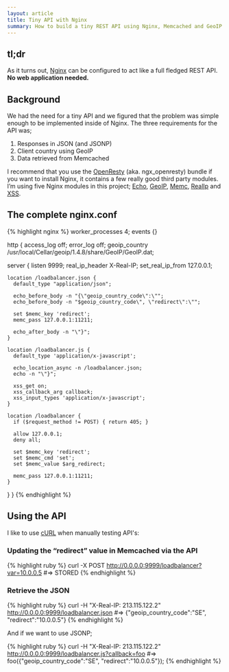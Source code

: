 ```yaml
---
layout: article
title: Tiny API with Nginx
summary: How to build a tiny REST API using Nginx, Memcached and GeoIP.
---
```


## tl;dr

As it turns out, [Nginx](http://nginx.com/) can be configured to act like a full fledged REST API. **No web application needed.**

## Background

We had the need for a tiny API and we figured that the problem 
was simple enough to be implemented inside of Nginx. The three requirements for the API was;

 1. Responses in JSON (and JSONP)
 2. Client country using GeoIP
 3. Data retrieved from Memcached

I recommend that you use the [OpenResty](http://openresty.org/)
(aka. ngx_openresty) bundle if you want to install Nginx, it
contains a few really good third party modules. I’m using five 
Nginx modules in this project;
  [Echo](http://wiki.nginx.org/HttpEchoModule),
  [GeoIP](http://wiki.nginx.org/HttpGeoIPModule),
  [Memc](http://wiki.nginx.org/HttpMemcModule),
  [RealIp](http://wiki.nginx.org/HttpRealIpModule) and
  [XSS](https://github.com/agentzh/xss-nginx-module).

## The complete nginx.conf

{% highlight nginx %}
worker_processes 4;
events {}

http {
  access_log    off;
  error_log     off;
  geoip_country /usr/local/Cellar/geoip/1.4.8/share/GeoIP/GeoIP.dat;

  server {
    listen            9999;
    real_ip_header    X-Real-IP;
    set_real_ip_from  127.0.0.1;

    location /loadbalancer.json {
      default_type "application/json";

      echo_before_body -n "{\"geoip_country_code\":\"";
      echo_before_body -n "$geoip_country_code\", \"redirect\":\"";
      
      set $memc_key 'redirect';
      memc_pass 127.0.0.1:11211;
      
      echo_after_body -n "\"}";
    }

    location /loadbalancer.js {
      default_type 'application/x-javascript';

      echo_location_async -n /loadbalancer.json;
      echo -n "\"}";
      
      xss_get on;
      xss_callback_arg callback;
      xss_input_types 'application/x-javascript';
    }

    location /loadbalancer {
      if ($request_method != POST) { return 405; }
      
      allow 127.0.0.1;
      deny all;

      set $memc_key 'redirect';
      set $memc_cmd 'set';
      set $memc_value $arg_redirect;
      
      memc_pass 127.0.0.1:11211;
    }
  }
}
{% endhighlight %}

## Using the API

I like to use [cURL](http://curl.haxx.se/) when manually testing API's:

### Updating the “redirect” value in Memcached via the API

{% highlight ruby %}
curl -X POST http://0.0.0.0:9999/loadbalancer?var=10.0.0.5 
#=> STORED
{% endhighlight %}

### Retrieve the JSON

{% highlight ruby %}
curl -H "X-Real-IP: 213.115.122.2" \
http://0.0.0.0:9999/loadbalancer.json
#=> {"geoip_country_code":"SE", "redirect":"10.0.0.5"}
{% endhighlight %}

And if we want to use JSONP;

{% highlight ruby %}
curl -H "X-Real-IP: 213.115.122.2" \
http://0.0.0.0:9999/loadbalancer.js?callback=foo
#=> foo({"geoip_country_code":"SE", "redirect":"10.0.0.5"});
{% endhighlight %}
